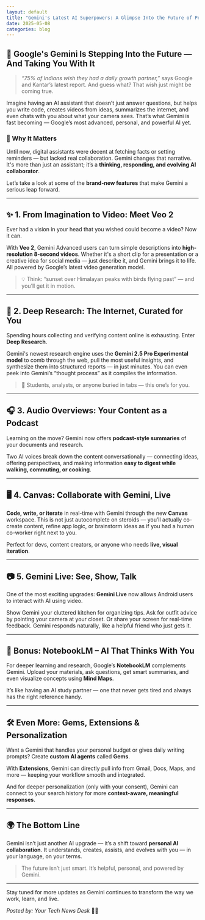 ```yaml
---
layout: default
title: "Gemini's Latest AI Superpowers: A Glimpse Into the Future of Personalized Assistance"
date: 2025-05-08
categories: blog
---
```


## 🚀 Google's Gemini Is Stepping Into the Future — And Taking You With It

> *“75% of Indians wish they had a daily growth partner,”* says Google and Kantar’s latest report. And guess what? That wish just might be coming true.

Imagine having an AI assistant that doesn’t just answer questions, but helps you write code, creates videos from ideas, summarizes the internet, and even chats with you about what your camera sees. That’s what Gemini is fast becoming — Google’s most advanced, personal, and powerful AI yet.

### 🌟 Why It Matters

Until now, digital assistants were decent at fetching facts or setting reminders — but lacked real collaboration. Gemini changes that narrative. It's more than just an assistant; it’s a **thinking, responding, and evolving AI collaborator**.

Let’s take a look at some of the **brand-new features** that make Gemini a serious leap forward.

---

## ✨ 1. From Imagination to Video: Meet **Veo 2**

Ever had a vision in your head that you wished could become a video? Now it can.

With **Veo 2**, Gemini Advanced users can turn simple descriptions into **high-resolution 8-second videos**. Whether it's a short clip for a presentation or a creative idea for social media — just describe it, and Gemini brings it to life. All powered by Google’s latest video generation model.

> 💡 Think: “sunset over Himalayan peaks with birds flying past” — and you’ll get it in motion.

---

## 🧠 2. Deep Research: The Internet, Curated for You

Spending hours collecting and verifying content online is exhausting. Enter **Deep Research**.

Gemini's newest research engine uses the **Gemini 2.5 Pro Experimental model** to comb through the web, pull the most useful insights, and synthesize them into structured reports — in just minutes. You can even peek into Gemini’s “thought process” as it compiles the information.

> 📘 Students, analysts, or anyone buried in tabs — this one’s for you.

---

## 🎧 3. Audio Overviews: Your Content as a Podcast

Learning on the move? Gemini now offers **podcast-style summaries** of your documents and research.

Two AI voices break down the content conversationally — connecting ideas, offering perspectives, and making information **easy to digest while walking, commuting, or cooking**.

---

## 🖥️ 4. Canvas: Collaborate with Gemini, Live

**Code, write, or iterate** in real-time with Gemini through the new **Canvas** workspace. This is not just autocomplete on steroids — you’ll actually co-create content, refine app logic, or brainstorm ideas as if you had a human co-worker right next to you.

Perfect for devs, content creators, or anyone who needs **live, visual iteration**.

---

## 📷 5. Gemini Live: See, Show, Talk

One of the most exciting upgrades: **Gemini Live** now allows Android users to interact with AI using video.

Show Gemini your cluttered kitchen for organizing tips. Ask for outfit advice by pointing your camera at your closet. Or share your screen for real-time feedback. Gemini responds naturally, like a helpful friend who just gets it.

---

## 🎒 Bonus: NotebookLM – AI That Thinks With You

For deeper learning and research, Google’s **NotebookLM** complements Gemini. Upload your materials, ask questions, get smart summaries, and even visualize concepts using **Mind Maps**.

It’s like having an AI study partner — one that never gets tired and always has the right reference handy.

---

## 🛠️ Even More: Gems, Extensions & Personalization

Want a Gemini that handles your personal budget or gives daily writing prompts? Create **custom AI agents** called **Gems**.

With **Extensions**, Gemini can directly pull info from Gmail, Docs, Maps, and more — keeping your workflow smooth and integrated.

And for deeper personalization (only with your consent), Gemini can connect to your search history for more **context-aware, meaningful responses**.

---

## 🌍 The Bottom Line

Gemini isn’t just another AI upgrade — it’s a shift toward **personal AI collaboration**. It understands, creates, assists, and evolves with you — in your language, on your terms.

> The future isn’t just smart. It’s helpful, personal, and powered by Gemini.

---

Stay tuned for more updates as Gemini continues to transform the way we work, learn, and live.

*Posted by: Your Tech News Desk* 🧠💡
